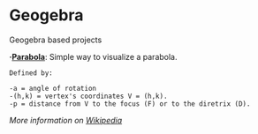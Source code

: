 # Geogebra
Geogebra based projects

**·[Parabola](https://www.geogebra.org/m/gcednsbp)**: Simple way to visualize a parabola.
  
    Defined by:
  
    -a = angle of rotation
    -(h,k) = vertex's coordinates V = (h,k).
    -p = distance from V to the focus (F) or to the diretrix (D).
  
  *More information on [Wikipedia](https://en.wikipedia.org/wiki/Parabola)*
